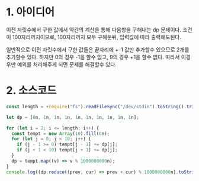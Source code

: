 # 1. 아이디어

이전 자릿수에서 구한 값에서 약간의 계산을 통해 다음항을 구해내는 dp 문제이다. 조건이 100자리까지이므로, 100자리까지 모두 구해둔뒤, 입력값에 따라 출력해도된다.

일반적으로 이전 자릿수에서 구한 값들은 끝자리에 +-1 값만 추가할수 있으므로 2개를 추가할수 있다. 하지만 0의 경우 -1을 할수 없고, 9의 경우 +1을 할수 없다. 따라서 이경우만 예외를 처리해주게 되면 문제를 해결할수 있다.

# 2. 소스코드

```javascript
const length = +require("fs").readFileSync("/dev/stdin").toString().trim();

let dp = [0n, 1n, 1n, 1n, 1n, 1n, 1n, 1n, 1n, 1n];

for (let i = 2; i <= length; i++) {
  const tempt = new Array(10).fill(0n);
  for (let j = 0; j < 10; j++) {
    if (j - 1 >= 0) tempt[j - 1] += dp[j];
    if (j + 1 < 10) tempt[j + 1] += dp[j];
  }
  dp = tempt.map((v) => v % 1000000000n);
}
console.log((dp.reduce((prev, cur) => prev + cur) % 1000000000n).toString());
```
